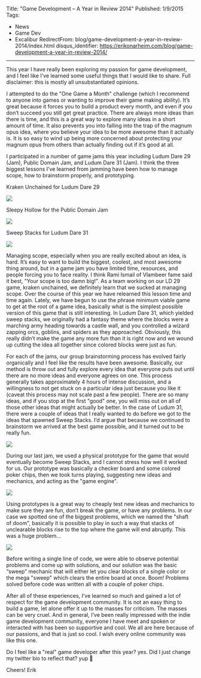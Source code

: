 ﻿Title: "Game Development – A Year in Review 2014"
Published: 1/9/2015
Tags:
- News
- Game Dev
- Excalibur
RedirectFrom: blog/game-development-a-year-in-review-2014/index.html
disqus_identifier: https://erikonarheim.com/blog/game-development-a-year-in-review-2014/
---

This year I have really been exploring my passion for game development, and I feel like I’ve learned some useful things that I would like to share. Full disclaimer: this is mostly all unsubstantiated opinions.

I attempted to do the "One Game a Month" challenge (which I recommend to anyone into games or wanting to improve their game making ability). It’s great because it forces you to build a product every month, and even if you don’t succeed you still get great practice. There are always more ideas than there is time, and this is a great way to explore many ideas in a short amount of time. It also prevents you into falling into the trap of the magnum opus idea, where you believe your idea to be more awesome than it actually is. It is so easy to wind up being more concerned about protecting your magnum opus from others than actually finding out if it’s good at all.

I participated in a number of game jams this year including Ludum Dare 29 (Jam), Public Domain Jam, and Ludum Dare 31 (Jam). I think the three biggest lessons I’ve learned from jamming have been how to manage scope, how to brainstorm properly, and prototyping.

Kraken Unchained for Ludum Dare 29

![](images\kraken-unchained.png)
 
Sleepy Hollow for the Public Domain Jam

![](images\sleepy-hollow.png)
 
Sweep Stacks for Ludum Dare 31

![](images\sweepstacks.png)

Managing scope, especially when you are really excited about an idea, is hard. It’s easy to want to build the biggest, coolest, and most awesome thing around, but in a game jam you have limited time, resources, and people forcing you to face reality. I think Rami Ismail of Vlambeer fame said it best, "Your scope is too damn big!". As a team working on our LD 29 game, kraken unchained, we definitely learn that we sucked at managing scope. Over the course of this year we have relearned this lesson time and time again. Lately, we have begun to use the phrase minimum viable game to get at the root of a game idea, basically what is the simplest possible version of this game that is still interesting. In Ludum Dare 31, which yielded sweep stacks, we originally had a fantasy theme where the blocks were a marching army heading towards a castle wall, and you controlled a wizard zapping orcs, goblins, and spiders as they approached. Obviously, this really didn’t make the game any more fun than it is right now and we wound up cutting the idea all together since colored blocks were just as fun.

For each of the jams, our group brainstorming process has evolved fairly organically and I feel like the results have been awesome. Basically, our method is throw out and fully explore every idea that everyone puts out until there are no more ideas and everyone agrees on one. This process generally takes approximately 4 hours of intense discussion, and a willingness to not get stuck on a particular idea just because you like it (caveat this process may not scale past a few people). There are so many ideas, and if you stop at the first "good" one, you will miss out on all of those other ideas that might actually be better. In the case of Ludum 31, there were a couple of ideas that I really wanted to do before we got to the ideas that spawned Sweep Stacks. I’d argue that because we continued to brainstorm we arrived at the best game possible, and it turned out to be really fun.

![](images\sweepstacks.gif)

During our last jam, we used a physical prototype for the game that would eventually become Sweep Stacks, and I cannot stress how well it worked for us. Our prototype was basically a checker board and some colored poker chips, then we took turns playing, suggesting new ideas and mechanics, and acting as the "game engine".

![](images\checker.png)

Using prototypes is a great way to cheaply test new ideas and mechanics to make sure they are fun, don’t break the game, or have any problems. In our case we spotted one of the biggest problems, which we named the "shaft of doom", basically it is possible to play in such a way that stacks of unclearable blocks rise to the top where the game will end abruptly. This was a huge problem...

![](images\shaft.png)

Before writing a single line of code, we were able to observe potential problems and come up with solutions, and our solution was the basic “sweep” mechanic that will either let you clear blocks of a single color or the mega "sweep" which clears the entire board at once. Boom! Problems solved before code was written all with a couple of poker chips.

After all of these experiences, I’ve learned so much and gained a lot of respect for the game development community. It is not an easy thing to build a game, let alone offer it up to the masses for criticism. The masses can be very cruel. And in general, I’ve been really impressed with the indie game development community, everyone I have meet and spoken or interacted with has been so supportive and cool. We all are here because of our passions, and that is just so cool. I wish every online community was like this one.

Do I feel like a "real" game developer after this year? yes. Did I just change my twitter bio to reflect that? yup 🙂

Cheers!
Erik